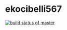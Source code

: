 # ekocibelli567
 
[![build status of master](https://travis-ci.org/ekocibelli/Triangle_Classification.svg?branch=master)](https://travis-ci.org/ekocibelli/Triangle_Classification)
